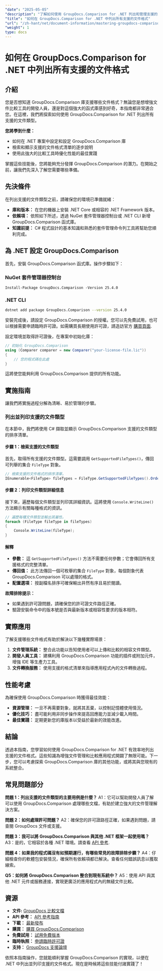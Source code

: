 ```yaml
---
"date": "2025-05-05"
"description": "了解如何使用 GroupDocs.Comparison for .NET 列出和管理支援的文件格式。面向開發人員的分步指南。"
"title": "如何在 GroupDocs.Comparison for .NET 中列出所有支援的文件格式"
"url": "/zh-hant/net/document-information/mastering-groupdocs-comparison-list-supported-formats/"
"weight": 1
type: docs
---
```

# 如何在 GroupDocs.Comparison for .NET 中列出所有支援的文件格式

## 介紹

您是否想知道 GroupDocs.Comparison 庫支援哪些文件格式？無論您是想增強文件比較工具的開發人員，還是對這個強大的函式庫感到好奇，本指南都非常適合您。在這裡，我們將探索如何使用 GroupDocs.Comparison for .NET 列出所有支援的文件類型。

**您將學到什麼：**

- 如何在 .NET 專案中設定和設定 GroupDocs.Comparison 庫
- 檢索和顯示支援的文件格式清單的逐步說明
- 使用此強大的比較工具時優化性能的最佳實踐

掌握這些技能後，您將能夠充分發揮 GroupDocs.Comparison 的潛力。在開始之前，讓我們先深入了解您需要哪些準備。

## 先決條件

在列出支援的文件類型之前，請確保您的環境已準備就緒：
- **庫和版本：** 在您的機器上安裝 .NET Core 或相容的 .NET Framework 版本。
- **依賴項：** 依照如下所述，透過 NuGet 套件管理器控制台或 .NET CLI 新增 GroupDocs.Comparison 函式庫。
- **知識前提：** C# 程式設計的基本知識和熟悉的套件管理命令列工具將幫助您順利完成。

## 為 .NET 設定 GroupDocs.Comparison

首先，安裝 GroupDocs.Comparison 函式庫。操作步驟如下：

### NuGet 套件管理器控制台

```shell
Install-Package GroupDocs.Comparison -Version 25.4.0
```

### .NET CLI

```bash
dotnet add package GroupDocs.Comparison --version 25.4.0
```

安裝完成後，請設定 GroupDocs.Comparison 的授權。您可以先免費試用，也可以根據需要申請臨時許可證。如需購買長期使用許可證，請造訪官方 [購買頁面](https://purchase。groupdocs.com/buy).

設定環境並取得許可證後，在專案中初始化庫：

```csharp
// 初始化 GroupDocs.Comparison
using (Comparer comparer = new Comparer("your-license-file.lic"))
{
    // 您的程式碼在此處
}
```

這將使您能夠利用 GroupDocs.Comparison 提供的所有功能。

## 實施指南

讓我們將實施過程分解為清晰、易於管理的步驟。

### 列出並列印支援的文件類型

在本節中，我們將使用 C# 擷取並顯示 GroupDocs.Comparison 支援的文件類型的排序清單。

#### 步驟 1：檢索支援的文件類型

首先，取得所有支援的文件類型。這需要調用 `GetSupportedFileTypes()`，傳回可列舉的集合 `FileType` 對象。

```csharp
// 檢索支援的文件格式的排序清單。
IEnumerable<FileType> fileTypes = FileType.GetSupportedFileTypes().OrderBy(fileType => fileType.Extension);
```

#### 步驟 2：列印文件類型詳細信息

接下來，遍歷每個文件類型並列印其詳細資訊。這將使用 `Console.WriteLine()` 方法顯示有關每種格式的資訊。

```csharp
// 遍歷每種文件類型並輸出其屬性。
foreach (FileType fileType in fileTypes)
{
    Console.WriteLine(fileType);
}
```

#### 解釋

- **參數：** 這 `GetSupportedFileTypes()` 方法不需要任何參數；它會傳回所有支援格式的完整清單。
- **傳回值：** 此方法傳回一個可枚舉的集合 `FileType` 對象，每個對象代表 GroupDocs.Comparison 可以處理的格式。
- **配置選項：** 按副檔名排序可確保輸出井然有序且易於閱讀。

**故障排除提示：**
- 如果遇到許可證問題，請確保您的許可證文件路徑正確。
- 驗證安裝命令中的版本號是否與最新版本或相容性要求的版本相符。

## 實際應用

了解支援哪些文件格式有助於解決以下幾種實際場景：

1. **文件管理系統：** 整合此功能以告知使用者可以上傳和比較的相容文件類型。
2. **開發人員工具：** 建構利用 GroupDocs.Comparison 功能的插件或附加元件，增強 IDE 等生產力工具。
3. **文件轉換服務：** 使用支援的格式清單來指導應用程式內的文件轉換過程。

## 性能考慮

為確保使用 GroupDocs.Comparison 時獲得最佳效能：
- **資源管理：** 一旦不再需要對象，就將其丟棄，以控制記憶體使用情況。
- **優化技巧：** 盡可能利用非同步操作來提高回應能力並減少載入時間。
- **最佳實踐：** 定期更新您的庫版本以受益於最新的效能改進。

## 結論

透過本指南，您學習如何使用 GroupDocs.Comparison for .NET 有效率地列出支援的文件格式。這些知識為增強文件管理和比較應用程式開闢了無限可能。下一步，您可以考慮探索 GroupDocs.Comparison 庫的其他功能，或將其與您現有的系統整合。

## 常見問題部分

**問題 1：列出支援的文件類型的主要用例是什麼？**
A1：它可以幫助開發人員了解可以使用 GroupDocs.Comparison 處理哪些文檔，有助於建立強大的文件管理解決方案。

**問題 2：如何處理許可問題？**
A2：確保您的許可證路徑正確，如果遇到問題，請查閱 GroupDocs 文件或支援。

**問題 3：我可以將 GroupDocs.Comparison 與其他 .NET 框架一起使用嗎？**
A3：是的，它相容於各種 .NET 環境。請查看 [API 參考](https://reference。groupdocs.com/comparison/net/).

**問題 4：如果我的程式碼沒有如預期運行，有哪些常見的故障排除步驟？**
A4：仔細檢查你的軟體包安裝情況，確保所有依賴項都已解決。查看任何錯誤訊息以獲取線索。

**Q5：如何將 GroupDocs.Comparison 整合到現有系統中？**
A5：使用 API 與其他 .NET 元件或服務連接，實現更廣泛的應用程式內的無縫文件比較。

## 資源

- **文件:** [GroupDocs 比較文檔](https://docs.groupdocs.com/comparison/net/)
- **API 參考：** [API 參考指南](https://reference.groupdocs.com/comparison/net/)
- **下載：** [最新發布](https://releases.groupdocs.com/comparison/net/)
- **購買：** [購買 GroupDocs.Comparison](https://purchase.groupdocs.com/buy)
- **免費試用：** [試用免費版本](https://releases.groupdocs.com/comparison/net/)
- **臨時執照：** [申請臨時許可證](https://purchase.groupdocs.com/temporary-license/)
- **支持：** [GroupDocs 支援論壇](https://forum.groupdocs.com/c/comparison/)

依照本指南操作，您就能順利掌握 GroupDocs.Comparison 的實現，以便在 .NET 中列出並列印支援的文件格式。現在是時候將這些技能付諸實踐了！